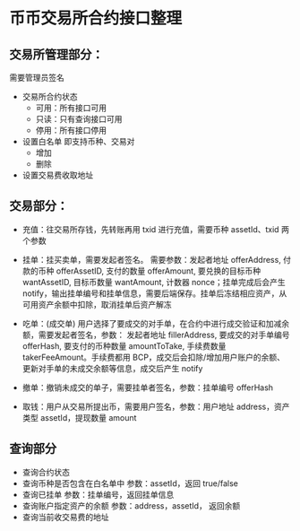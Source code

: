 # 币币交易所合约接口整理

## 交易所管理部分：
需要管理员签名
* 交易所合约状态
    * 可用：所有接口可用
    * 只读：只有查询接口可用
    * 停用：所有接口停用
* 设置白名单 即支持币种、交易对
    * 增加
    * 删除
* 设置交易费收取地址

## 交易部分：
* 充值：往交易所存钱，先转账再用 txid 进行充值，需要币种 assetId、txid 两个参数
* 挂单：挂买卖单，需要发起者签名。
需要参数：发起者地址 offerAddress, 付款的币种 offerAssetID, 支付的数量 offerAmount, 要兑换的目标币种 wantAssetID, 目标币数量 wantAmount, 计数器 nonce；挂单完成后会产生 notify，输出挂单编号和挂单信息，需要后端保存。挂单后冻结相应资产，从可用资产余额中扣除，取消挂单后资产解冻

* 吃单：(成交单) 用户选择了要成交的对手单，在合约中进行成交验证和加减余额，需要发起者签名，参数： 发起者地址 fillerAddress, 要成交的对手单编号 offerHash, 要支付的币种数量 amountToTake, 手续费数量 takerFeeAmount。手续费都用 BCP，成交后会扣除/增加用户账户的余额、更新对手单的未成交余额等信息，成交后产生 notify

* 撤单：撤销未成交的单子，需要挂单者签名，参数：挂单编号 offerHash
* 取钱：用户从交易所提出币，需要用户签名，参数：用户地址 address，资产类型 assetId，提现数量 amount

## 查询部分
* 查询合约状态
* 查询币种是否包含在白名单中 参数：assetId，返回 true/false
* 查询已挂单 参数：挂单编号，返回挂单信息
* 查询账户指定资产的余额 参数：address，assetId， 返回余额
* 查询当前收交易费的地址
